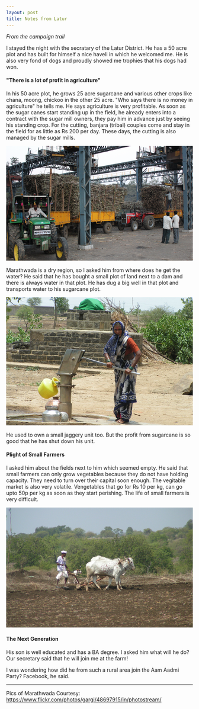 ```yaml
---
layout: post
title: Notes from Latur
---
```

*From the campaign trail*

I stayed the night with the secratary of the Latur District. He has a 50 acre plot and has built for himself a nice haveli in which he welcomed me. He is also very fond of dogs and proudly showed me trophies that his dogs had won.

#### "There is a lot of profit in agriculture"

In his 50 acre plot, he grows 25 acre sugarcane and various other crops like chana, moong, chickoo in the other 25 acre. "Who says there is no money in agriculture" he tells me. He says agriculture is very profitable. As soon as the sugar canes start standing up in the field, he already enters into a contract with the sugar mill owners, they pay him in advance just by seeing his standing crop. For the cutting, banjara (tribal) couples come and stay in the field for as little as Rs 200 per day. These days, the cutting is also managed by the sugar mills.

![Sugarcane](/assets/images/sugarcane.png)

Marathwada is a dry region, so I asked him from where does he get the water? He said that he has bought a small plot of land next to a dam and there is always water in that plot. He has dug a big well in that plot and transports water to his sugarcane plot.

![Well](/assets/images/marathwada-well.png)

He used to own a small jaggery unit too. But the profit from sugarcane is so good that he has shut down his unit.

#### Plight of Small Farmers

I asked him about the fields next to him which seemed empty. He said that small farmers can only grow vegetables because they do not have holding capacity. They need to turn over their capital soon enough. The vegitable market is also very volatile. Vengetables that go for Rs 10 per kg, can go upto 50p per kg as soon as they start perishing. The life of small farmers is very difficult.

![Small Farmers](/assets/images/marathwada-farmer.png)

#### The Next Generation

His son is well educated and has a BA degree. I asked him what will he do? Our secretary said that he will join me at the farm!

I was wondering how did he from such a rural area join the Aam Aadmi Party? Facebook, he said.

---

Pics of Marathwada Courtesy: https://www.flickr.com/photos/gargi/48697915/in/photostream/